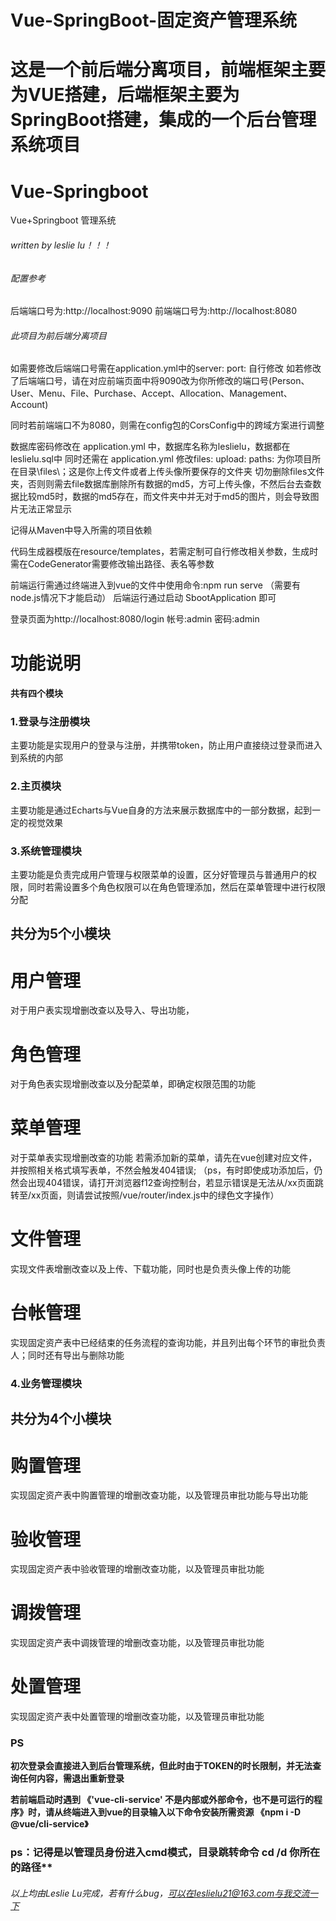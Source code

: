
# Vue-SpringBoot-固定资产管理系统
这是一个前后端分离项目，前端框架主要为VUE搭建，后端框架主要为SpringBoot搭建，集成的一个后台管理系统项目
=======
# Vue-Springboot
Vue+Springboot 管理系统

###### written by leslie lu！！！

###### 配置参考

后端端口号为:http://localhost:9090
前端端口号为:http://localhost:8080

###### 此项目为前后端分离项目

如需要修改后端端口号需在application.yml中的server: port: 自行修改
如若修改了后端端口号，请在对应前端页面中将9090改为你所修改的端口号(Person、User、Menu、File、Purchase、Accept、Allocation、Management、Account)

同时若前端端口不为8080，则需在config包的CorsConfig中的跨域方案进行调整

数据库密码修改在 application.yml 中，数据库名称为leslielu，数据都在leslielu.sql中
同时还需在  application.yml 修改files: upload: paths: 为你项目所在目录\files\；这是你上传文件或者上传头像所要保存的文件夹
切勿删除files文件夹，否则则需去file数据库删除所有数据的md5，方可上传头像，不然后台去查数据比较md5时，数据的md5存在，而文件夹中并无对于md5的图片，则会导致图片无法正常显示

记得从Maven中导入所需的项目依赖

代码生成器模版在resource/templates，若需定制可自行修改相关参数，生成时需在CodeGenerator需要修改输出路径、表名等参数

前端运行需通过终端进入到vue的文件中使用命令:npm run serve （需要有node.js情况下才能启动）
后端运行通过启动 SbootApplication 即可

登录页面为http://localhost:8080/login
帐号:admin    密码:admin

# 功能说明

#### 共有四个模块
### 1.登录与注册模块
主要功能是实现用户的登录与注册，并携带token，防止用户直接绕过登录而进入到系统的内部

### 2.主页模块
主要功能是通过Echarts与Vue自身的方法来展示数据库中的一部分数据，起到一定的视觉效果

### 3.系统管理模块
主要功能是负责完成用户管理与权限菜单的设置，区分好管理员与普通用户的权限，同时若需设置多个角色权限可以在角色管理添加，然后在菜单管理中进行权限分配

## 共分为5个小模块
# 用户管理
对于用户表实现增删改查以及导入、导出功能，
# 角色管理
对于角色表实现增删改查以及分配菜单，即确定权限范围的功能
# 菜单管理
对于菜单表实现增删改查的功能
若需添加新的菜单，请先在vue创建对应文件，并按照相关格式填写表单，不然会触发404错误;
（ps，有时即使成功添加后，仍然会出现404错误，请打开浏览器f12查询控制台，若显示错误是无法从/xx页面跳转至/xx页面，则请尝试按照/vue/router/index.js中的绿色文字操作）
# 文件管理
实现文件表增删改查以及上传、下载功能，同时也是负责头像上传的功能
# 台帐管理
实现固定资产表中已经结束的任务流程的查询功能，并且列出每个环节的审批负责人；同时还有导出与删除功能

### 4.业务管理模块

## 共分为4个小模块
# 购置管理
实现固定资产表中购置管理的增删改查功能，以及管理员审批功能与导出功能
# 验收管理
实现固定资产表中验收管理的增删改查功能，以及管理员审批功能
# 调拨管理
实现固定资产表中调拨管理的增删改查功能，以及管理员审批功能
# 处置管理
实现固定资产表中处置管理的增删改查功能，以及管理员审批功能


### PS
**初次登录会直接进入到后台管理系统，但此时由于TOKEN的时长限制，并无法查询任何内容，需退出重新登录**

**若前端启动时遇到 《'vue-cli-service' 不是内部或外部命令，也不是可运行的程序》时，请从终端进入到vue的目录输入以下命令安装所需资源 《npm i -D @vue/cli-service》**
### ps：记得是以管理员身份进入cmd模式，目录跳转命令 cd /d 你所在的路径**

###### 以上均由Leslie Lu完成，若有什么bug，可以在leslielu21@163.com与我交流一下